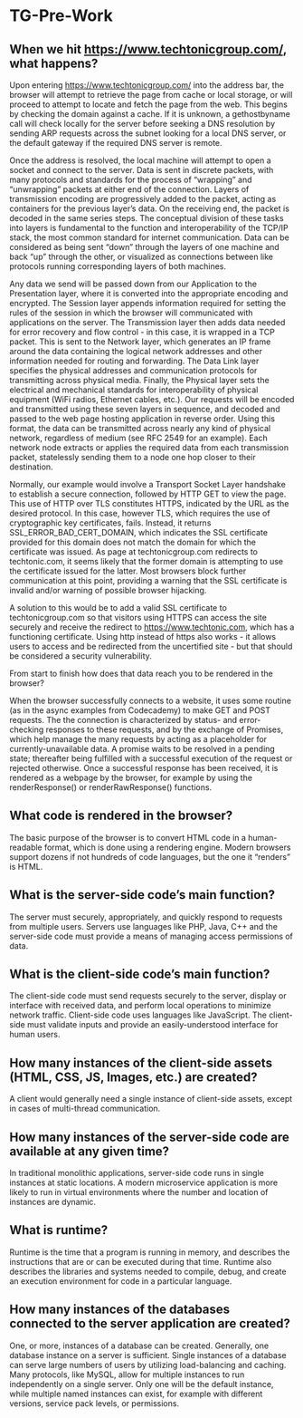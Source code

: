 # TG-Pre-Work

## When we hit https://www.techtonicgroup.com/, what happens? 

Upon entering https://www.techtonicgroup.com/ into the address bar, the browser will attempt to retrieve the page from cache or local storage, or will proceed to attempt to locate and fetch the page from the web. This begins by checking the domain against a cache. If it is unknown, a gethostbyname call will check locally for the server before seeking a DNS resolution by sending ARP requests across the subnet looking for a local DNS server, or the default gateway if the required DNS server is remote. 

Once the address is resolved, the local machine will attempt to open a socket and connect to the server. Data is sent in discrete packets, with many protocols and standards for the process of “wrapping” and “unwrapping” packets at either end of the connection. Layers of transmission encoding are progressively added to the packet, acting as containers for the previous layer’s data. On the receiving end, the packet is decoded in the same series steps. The conceptual division of these tasks into layers is fundamental to the function and interoperability of the TCP/IP stack, the most common standard for internet communication. Data can be considered as being sent “down” through the layers of one machine and back “up” through the other, or visualized as connections between like protocols running corresponding layers of both machines.

Any data we send will be passed down from our Application to the Presentation layer, where it is converted into the appropriate encoding and encrypted. The Session layer appends information required for setting the rules of the session in which the browser will communicated with applications on the server. The Transmission layer then adds data needed for error recovery and flow control - in this case, it is wrapped in a TCP packet. This is sent to the Network layer, which generates an IP frame around the data containing the logical network addresses and other information needed for routing and forwarding. The Data Link layer specifies the physical addresses and communication protocols for transmitting across physical media. Finally, the Physical layer sets the electrical and mechanical standards for interoperability of physical equipment (WiFi radios, Ethernet cables, etc.). Our requests will be encoded and transmitted using these seven layers in sequence, and decoded and passed to the web page hosting application in reverse order. Using this format, the data can be transmitted across nearly any kind of physical network, regardless of medium (see RFC 2549 for an example). Each network node extracts or applies the required data from each transmission packet, statelessly sending them to a node one hop closer to their destination.

Normally, our example would involve a Transport Socket Layer handshake to establish a secure connection, followed by HTTP GET to view the page. This use of HTTP over TLS constitutes HTTPS, indicated by the URL as the desired protocol. In this case, however TLS, which requires the use of cryptographic key certificates, fails. Instead, it returns SSL_ERROR_BAD_CERT_DOMAIN, which indicates the SSL certificate provided for this domain does not match the domain for which the certificate was issued. As page at techtonicgroup.com redirects to techtonic.com, it seems likely that the former domain is attempting to use the certificate issued for the latter. Most browsers block further communication at this point, providing a warning that the SSL certificate is invalid and/or warning of possible browser hijacking.

A solution to this would be to add a valid SSL certificate to techtonicgroup.com so that visitors using HTTPS can access the site securely and receive the redirect to https://www.techtonic.com, which has a functioning certificate. Using http instead of https also works - it allows users to access and be redirected from the uncertified site - but that should be considered a security vulnerability.

From start to finish how does that data reach you to be rendered in the browser? 

When the browser successfully connects to a website, it uses some routine (as in the async examples from Codecademy) to make GET and POST requests. The the connection is characterized by status- and error-checking responses to these requests, and by the exchange of Promises, which help manage the many requests by acting as a placeholder for currently-unavailable data. A promise waits to be resolved in a pending state; thereafter being fulfilled with a successful execution of the request or rejected otherwise. Once a successful response has been received, it is rendered as a webpage by the browser, for example by using the renderResponse() or renderRawResponse() functions. 

## What code is rendered in the browser? 
The basic purpose of the browser is to convert HTML code in a human-readable format, which is done using a rendering engine. Modern browsers support dozens if not hundreds of code languages, but the one it “renders” is HTML.

## What is the server-side code’s main function? 
The server must securely, appropriately, and quickly respond to requests from multiple users. Servers use languages like PHP, Java, C++ and the server-side code must provide a means of managing access permissions of data.

## What is the client-side code’s main function? 
The client-side code must send requests securely to the server, display or interface with received data, and perform local operations to minimize network traffic. Client-side code uses languages like JavaScript. The client-side must validate inputs and provide an easily-understood interface for human users.

## How many instances of the client-side assets (HTML, CSS, JS, Images, etc.) are created? 
A client would generally need a single instance of client-side assets, except in cases of multi-thread communication.

## How many instances of the server-side code are available at any given time? 
In traditional monolithic applications, server-side code runs in single instances at static locations. A modern microservice application is more likely to run in virtual environments where the number and location of instances are dynamic.

## What is runtime? 
Runtime is the time that a program is running in memory, and describes the instructions that are or can be executed during that time. Runtime also describes the libraries and systems needed to compile, debug, and create an execution environment for code in a particular language.

## How many instances of the databases connected to the server application are created? 
One, or more, instances of a database can be created. Generally, one database instance on a server is sufficient. Single instances of a database can serve large numbers of users by utilizing load-balancing and caching. Many protocols, like MySQL, allow for multiple instances to run independently on a single server. Only one will be the default instance, while multiple named instances can exist, for example with different versions, service pack levels, or permissions. 
